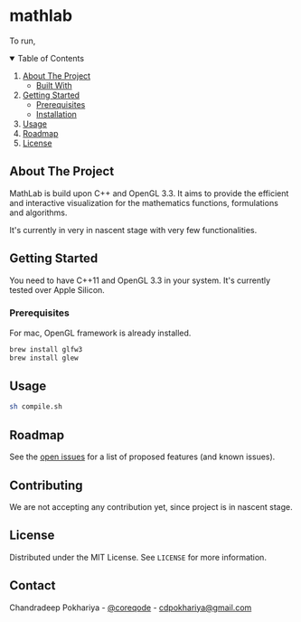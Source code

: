# mathlab

To run, 


<!-- TABLE OF CONTENTS -->
<details open="open">
  <summary>Table of Contents</summary>
  <ol>
    <li>
      <a href="#about-the-project">About The Project</a>
      <ul>
        <li><a href="#built-with">Built With</a></li>
      </ul>
    </li>
    <li>
      <a href="#getting-started">Getting Started</a>
      <ul>
        <li><a href="#prerequisites">Prerequisites</a></li>
        <li><a href="#installation">Installation</a></li>
      </ul>
    </li>
    <li><a href="#usage">Usage</a></li>
    <li><a href="#roadmap">Roadmap</a></li>
    <li><a href="#license">License</a></li>
  </ol>
</details>



<!-- ABOUT THE PROJECT -->
## About The Project

MathLab is build upon C++ and OpenGL 3.3. It aims to provide the efficient and interactive visualization for the mathematics functions, formulations and algorithms. 

It's currently in very in nascent stage with very few functionalities. 

<!-- GETTING STARTED -->
## Getting Started

You need to have C++11 and OpenGL 3.3 in your system. It's currently tested over Apple Silicon.

### Prerequisites

For mac, OpenGL framework is already installed. 
```sh
brew install glfw3
brew install glew
```

<!-- USAGE EXAMPLES -->
## Usage

```bash
sh compile.sh
```

<!-- ROADMAP -->
## Roadmap

See the [open issues](https://github.com/coreqode/mathlab/issues) for a list of proposed features (and known issues).


<!-- CONTRIBUTING -->
## Contributing

We are not accepting any contribution yet, since project is in nascent stage.

<!-- LICENSE -->
## License

Distributed under the MIT License. See `LICENSE` for more information.

<!-- CONTACT -->
## Contact

Chandradeep Pokhariya - [@coreqode](https://twitter.com/coreqode) - cdpokhariya@gmail.com 

